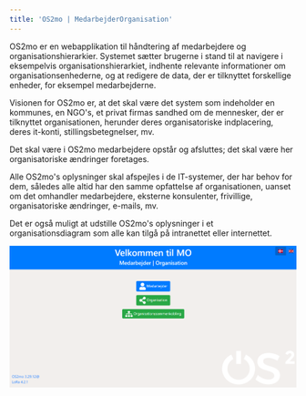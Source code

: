 ```yaml
---
title: 'OS2mo | MedarbejderOrganisation'
---
```


OS2mo er en webapplikation til håndtering af medarbejdere og organisationshierarkier. Systemet sætter brugerne i stand til at navigere i eksempelvis organisationshierarkiet, indhente relevante informationer om organisationsenhederne, og at redigere de data, der er tilknyttet forskellige enheder, for eksempel medarbejderne.

Visionen for OS2mo er, at det skal være det system som indeholder en kommunes, en NGO's, et privat firmas sandhed om de mennesker, der er tilknyttet organisationen, herunder deres organisatoriske indplacering, deres it-konti, stillingsbetegnelser, mv.

Det skal være i OS2mo medarbejdere opstår og afsluttes; det skal være her organisatoriske ændringer foretages.

Alle OS2mo's oplysninger skal afspejles i de IT-systemer, der har behov for dem, således alle altid har den samme opfattelse af organisationen, uanset om det omhandler medarbejdere, eksterne konsulenter, frivillige, organisatoriske ændringer, e-mails, mv.

Det er også muligt at udstille OS2mo's oplysninger i et organisationsdiagram som alle kan tilgå på intranettet eller internettet.

![image](../graphics/ForsideOS2mo.png)
